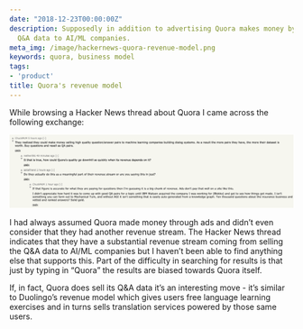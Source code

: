 ```yaml
---
date: "2018-12-23T00:00:00Z"
description: Supposedly in addition to advertising Quora makes money by selling its
  Q&A data to AI/ML companies.
meta_img: /image/hackernews-quora-revenue-model.png
keywords: quora, business model
tags:
- 'product'
title: Quora's revenue model
---
```


While browsing a Hacker News thread about Quora I came across the following exchange:

<img src="/image/hackernews-quora-revenue-model.png" alt="Hacker News thread about Quora's revenue model" data-width="2604" data-height="676" data-layout="responsive" />

I had always assumed Quora made money through ads and didn’t even consider that they had another revenue stream. The Hacker News thread indicates that they have a substantial revenue stream coming from selling the Q&A data to AI/ML companies but I haven’t been able to find anything else that supports this. Part of the difficulty in searching for results is that just by typing in “Quora” the results are biased towards Quora itself.

If, in fact, Quora does sell its Q&A data it’s an interesting move - it’s similar to Duolingo’s revenue model which gives users free language learning exercises and in turns sells translation services powered by those same users.
